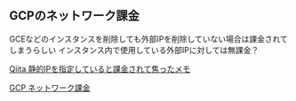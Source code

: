 ## GCPのネットワーク課金

GCEなどのインスタンスを削除しても外部IPを削除していない場合は課金されてしまうらしい
インスタンス内で使用している外部IPに対しては無課金？

[Qiita 静的IPを指定していると課金されて焦ったメモ](https://qiita.com/sugasaki/items/8f65d163cbe46a3fb443)

[GCP ネットワーク課金](https://cloud.google.com/compute/all-pricing?hl=ja&_ga=2.81142098.-414697353.1566860495#ipaddress)




